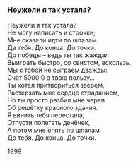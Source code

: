 ### Неужели я так устала?

Неужели я так устала?  
Не могу написать и строчки;  
Мне сказали идти по шпалам  
Да тебя. До конца. До точки.  
До победы – ведь ты так жаждал  
Выиграть быстро, со свистом, вскользь,  
Мы с тобой не сыграем дважды:  
Счёт 5000:0 в твою пользу…  
Ты хотел притвориться зверем,  
Растерзать мне сердце страданием,  
Но ты просто разбил мне череп  
Об решётку красного здания.  
Я винить тебя перестала,  
Отпусти полетать денёчек,  
А потом мне опять по шпалам  
До тебя. До конца. До точки.

1999
